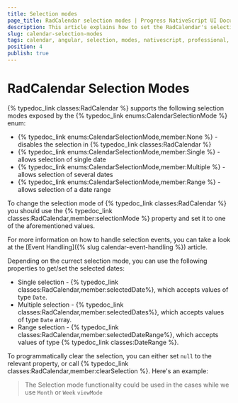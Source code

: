 ```yaml
---
title: Selection modes
page_title: RadCalendar selection modes | Progress NativeScript UI Documentation
description: This article explains how to set the RadCalendar's selection mode
slug: calendar-selection-modes
tags: calendar, angular, selection, modes, nativescript, professional, ui
position: 4
publish: true
---
```


# RadCalendar Selection Modes
{% typedoc_link classes:RadCalendar %} supports the following selection modes exposed by the {% typedoc_link enums:CalendarSelectionMode %} enum:

* {% typedoc_link enums:CalendarSelectionMode,member:None %} - disables the selection in {% typedoc_link classes:RadCalendar %}
* {% typedoc_link enums:CalendarSelectionMode,member:Single %} - allows selection of single date
* {% typedoc_link enums:CalendarSelectionMode,member:Multiple %} - allows selection of several dates
* {% typedoc_link enums:CalendarSelectionMode,member:Range %} - allows selection of a date range

To change the selection mode of {% typedoc_link classes:RadCalendar %} you should use the {% typedoc_link classes:RadCalendar,member:selectionMode %} property and set it to one of the aforementioned values.

<snippet id='angular-calendar-selection-modes-html' />

For more information on how to handle selection events, you can take a look at the [Event Handling]({% slug calendar-event-handling %}) article.

Depending on the currect selection mode, you can use the following properties to get/set the selected dates:

* Single selection - {% typedoc_link classes:RadCalendar,member:selectedDate%}, which accepts values of type `Date`.
* Multiple selection - {% typedoc_link classes:RadCalendar,member:selectedDates%}, which accepts values of type `Date` array.
* Range selection - {% typedoc_link classes:RadCalendar,member:selectedDateRange%}, which accepts values of type {% typedoc_link classes:DateRange %}.

To programmatically clear the selection, you can either set `null` to the relevant property, or call {% typedoc_link classes:RadCalendar,member:clearSelection %}.
Here's an example:

<snippet id='calendar-programmatic-selection-ts' />

> The Selection mode functionality could be used in the cases while we use `Month` or `Week` `viewMode`
